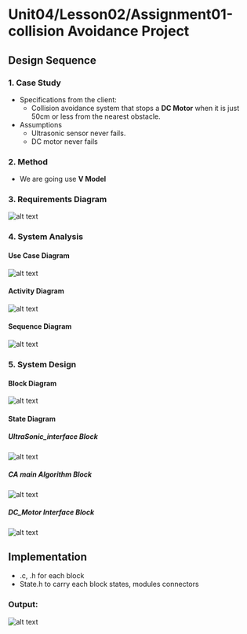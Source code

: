 # Unit04/Lesson02/Assignment01-collision Avoidance Project
## Design Sequence
### 1. Case Study
- Specifications from the client:
    - Collision avoidance system that stops a **DC Motor** when it is just 50cm or less from the nearest obstacle.
- Assumptions
    - Ultrasonic sensor never fails.
    - DC motor never fails
### 2. Method
- We are going use **V Model**
### 3. Requirements Diagram
![alt text](figures/CA_Requiements.png)
### 4. System Analysis
#### Use Case Diagram
![alt text](figures/CA_Use_Case.png)
#### Activity Diagram
![alt text](figures/CA_Activity.png)
#### Sequence Diagram
![alt text](figures/CA_Sequence.png)
### 5. System Design
#### Block Diagram
![alt text](figures/CA_Block.png)
#### State Diagram
##### UltraSonic_interface Block
![alt text](figures/CA_US.png)
##### CA main Algorithm Block
![alt text](figures/CA_Main_Algo.png)
##### DC_Motor Interface Block
![alt text](figures/CA_DC_Mottor.png)
## Implementation
- .c, .h for each block
- State.h to carry each block states, modules connectors 
### Output:
![alt text](figures/CA_code_output.png)
